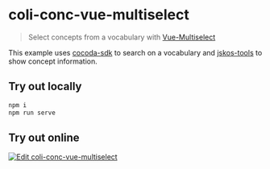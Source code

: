 # coli-conc-vue-multiselect

> Select concepts from a vocabulary with [Vue-Multiselect](https://vue-multiselect.js.org/)

This example uses [cocoda-sdk] to search on a vocabulary and [jskos-tools] to show concept information.

## Try out locally

```bash
npm i
npm run serve
```

## Try out online

[![Edit coli-conc-vue-multiselect](https://codesandbox.io/static/img/play-codesandbox.svg)](https://codesandbox.io/s/coli-conc-vue-multiselect-2qfl2)


[cocoda-sdk]: https://github.com/gbv/cocoda-sdk#readme
[jskos-tools]: https://github.com/gbv/jskos-tools#readme
